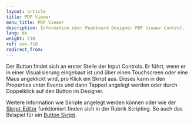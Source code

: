 ```yaml
---
layout: article
title: PDF Viewer
menu_title: PDF Viewer
description: Information über Peakboard Designer PDF Viewer Control.
lang: de
weight: 710
ref: con-710
redirect_from:
---
```


Der Button findet sich an erster Stelle der Input Controls. 
Er führt, wenn er in einer Visualisierung eingebaut ist und über einen Touchscreen oder eine Maus angeklickt wird, pro Klick ein Skript aus. 
Dieses kann in den Properties unter Events und dann Tapped angelegt werden oder durch Doppelklick auf den Button im Designer.

Weitere Information wie Skripte angelegt werden können oder wie der [Skript-Editor](/scripting/de-script-editor.html) funktioniert finden sich in der Rubrik Scripting.
So auch das Beispiel für ein [Button Skript](/scripting/Samples/de-Button.html).